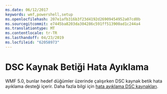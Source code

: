 ```yaml
---
ms.date: 06/12/2017
keywords: wmf,powershell,setup
ms.openlocfilehash: 207e1afb316b3f23d4192d26909454952a07cd0b
ms.sourcegitcommit: e7445ba8203da304286c591ff513900ad1c244a4
ms.translationtype: MT
ms.contentlocale: tr-TR
ms.lasthandoff: 04/23/2019
ms.locfileid: "62058973"
---
```

# <a name="dsc-resource-script-debugging"></a>DSC Kaynak Betiği Hata Ayıklama

WMF 5.0, bunlar hedef düğümler üzerinde çalışırken DSC kaynak betik hata ayıklama desteği içerir.
Daha fazla bilgi için [hata ayıklama DSC kaynakları](https://msdn.microsoft.com/powershell/dsc/debugresource).
